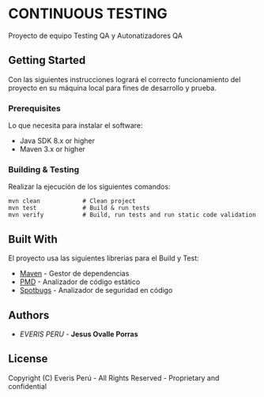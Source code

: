 # CONTINUOUS TESTING

Proyecto de equipo Testing QA y Autonatizadores QA

## Getting Started
Con las siguientes instrucciones logrará el correcto
 funcionamiento del proyecto en su máquina local para fines de desarrollo y prueba.
 
### Prerequisites
Lo que necesita para instalar el software:

* Java SDK 8.x or higher
* Maven 3.x or higher

### Building & Testing
Realizar la ejecución de los siguientes comandos:

```
mvn clean            # Clean project
mvn test             # Build & run tests
mvn verify           # Build, run tests and run static code validation
```

## Built With
El proyecto usa las siguientes librerias para el Build y Test:

* [Maven](https://maven.apache.org/) - Gestor de dependencias
* [PMD](https://pmd.github.io/latest/pmd_rules_java.html) - Analizador de código estático
* [Spotbugs](https://find-sec-bugs.github.io/bugs.htm) - Analizador de seguridad en código

## Authors
* *EVERIS PERU*  - **Jesus Ovalle Porras**

## License

Copyright (C) Everis Perú - All Rights Reserved - Proprietary and confidential
